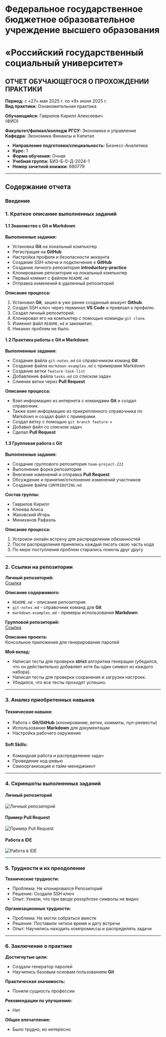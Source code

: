 # Федеральное государственное бюджетное образовательное учреждение высшего образования  
# «Российский государственный социальный университет»  

## ОТЧЕТ ОБУЧАЮЩЕГОСЯ О ПРОХОЖДЕНИИ ПРАКТИКИ  
**Период:** с «27» мая 2025 г. по «9» июня 2025 г.  
**Вид практики:** Ознакомительная практика  

**Обучающийся:** Гаврилов Кирилл Алексеевич  
(ФИО)  

**Факультет/филиал/колледж РГСУ:** Экономика и управление  
**Кафедра:** Экономика Финансы и Капитал  

- **Направление подготовки/специальность:** Бизнесс-Аналитика  
- **Курс:** 1 
- **Форма обучения:** Очная 
- **Учебная группа:** БИЗ-Б-0-Д-2024-1 
- **Номер зачетной книжки:** 690779 

---

## Содержание отчета

### Введение  

### 1. Краткое описание выполненных заданий

#### 1.1 Знакомство с __Git__ и __Markdown__
**Выполненные задания:**  
- Установка __Git__ на локальный компьютер  
- Регистрация на __GitHub__  
- Настройка профиля и безопасности аккаунта  
- Создание SSH-ключа и подключение к __GitHub__  
- Создание личного репозитория __introductory-practice__ 
- Клонирование репозитория на локальный компьютер  
- Первый коммит с файлом `README.md`
- Отправка изменений в удаленный репозиторий  

**Описание процесса:**  
1. Установил __Git__, зашел в уже ранее созданный аккаунт __Github__. 
2. Создал SSH ключ через терминал __VS Code__ и привязал к профилю. 
3. Создал личный репозиторий. 
4. Клонировал его на компьютер с помощью команды `git clone`. 
5. Изменил файл `README.md` и закомитил. 
6. Никаких проблем не было.

#### 1.2 Практика работы с __Git__ и __Markdown__
**Выполненные задания:**  
- Создание файла `git-notes.md` со справочником команд __Git__  
- Создание файла `markdown-examples.md` с примерами Markdown  
- Создание ветки `feature-task-list`  
- Добавление файла `tasks.md` со списком задач  
- Слияние ветки через __Pull Request__  

**Описание процесса:**  
- Взял информацию из интернета с командами __Git__ и создал справочник.
- Также взял информацию из прикрепленного справочника по Markdown и создал файл с примерами.
- Создал ветку с помощью `git branch feature-x`
- Добавил файл со списком задач
- Сделал __Pull Request__

#### 1.3 Групповая работа с Git
**Выполненные задания:**  
- Создание группового репозитория `team-project-222`
- Выполнение форка репозитория  
- Внесение изменений и отправка __Pull Request__  
- Обсуждение и принятие/отклонение изменений участников  
- Создание файла `CONTRIBUTING.md`  

**Состав группы:**  
- Гаврилов Кирилл
- Клюева Алиса
- Жаховский Игорь
- Миниханов Рафаэль

**Описание процесса:**  
1. Устроили онлайн встречу для распределения обязанностей 
2. После распределения принялись каждый писать свою часть кода
3. По мере поступления проблем старались помочь друг другу

---

### 2. Ссылки на репозитории
**Личный репозиторий:**  
[Ссылка](https://github.com/qwizzzz0/introductory-practice)

**Описание содержимого:**  
- `README.md` -  описание репозитория
- `git-notes.md` - справочник команд для __Git__
- `markdown-examples.md` - примеры использования __Markdown__  

**Групповой репозиторий:**  
[Ссылка](https://github.com/newcivetik/team-project-222)  

**Описание проекта:**  
Консольное приложения для генерирования паролей

**Мой вклад:**  
- Написал тесты для проверки __strict__ алгоритма генерации (убедился, что он действительно добавляет хотя бы один символ из каждого набора).
- Написал тесты для проверки сохранения и загрузки настроек.
- Убедился, что все тесты проходят успешно.


---

### 3. Анализ приобретенных навыков

#### Технические навыки:
- Работа с __Git/GitHub__ (клонирование, ветки, коммиты, пул-реквесты)
- Использование __Markdown__ для документации
- Настройка рабочего окружения

#### Soft Skills:
- Командная работа и распределение задач
- Проведение код-ревью
- Самоорганизация и тайм-менеджмент

---

### 4. Скриншоты выполненных заданий

#### Личный репозиторий
![Личный репозиторий](media/image1.png)  

#### Пример Pull Request
![Пример Pull Request](media/image2.png)  

#### Работа в IDE
![Работа в IDE](media/image3.png)  

---

### 5. Трудности и их преодоление
**Технические трудности:**  
- Проблема: Не клонировался Репозиторий  
- Решение: Создали SSH ключ  
- Опыт: Узнали, что при вводе _passphrase_ символы не видно

**Организационные трудности:**  
- Проблема: Не могли собраться вместе
- Решение: Поставили четкое время и дату встречи
- Опыт: Научились находить компромиссы и распределять задачи

---

### 6. Заключение о практике
**Достигнутые цели:**  
- Создали генератор паролей
- Научились базовым основам пользованием __Git__

**Практическая значимость:**  
- Поняли сущность профессии

**Рекомендации по улучшению:**  
- Нет

**Общее впечатление:**  
- Было трудно, но интересно
